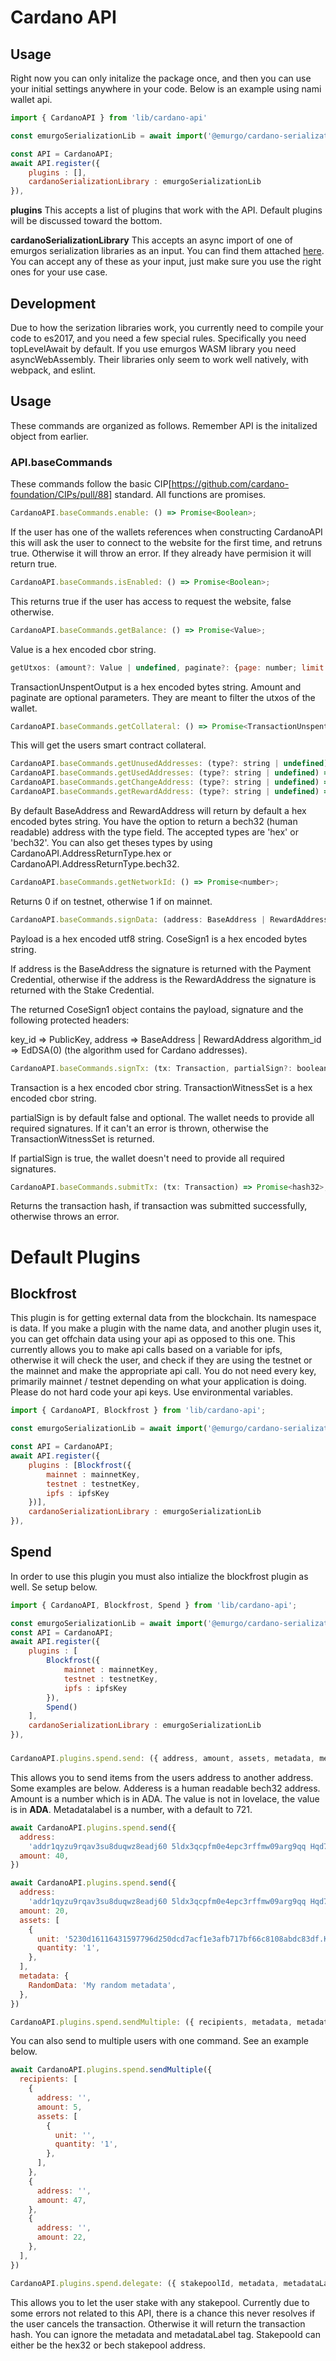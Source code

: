 # Cardano API

## Usage

Right now you can only initalize the package once, and then you can use your initial settings anywhere in your code. Below is an example using nami wallet api.

```javascript
import { CardanoAPI } from 'lib/cardano-api'

const emurgoSerializationLib = await import('@emurgo/cardano-serialization-lib-browser/cardano_serialization_lib.js');

const API = CardanoAPI;
await API.register({
    plugins : [],
    cardanoSerializationLibrary : emurgoSerializationLib
}),

```

**plugins** This accepts a list of plugins that work with the API. Default plugins will be discussed toward the bottom.

**cardanoSerializationLibrary** This accepts an async import of one of emurgos serialization libraries as an input. You can find them attached [here](https://www.npmjs.com/package/@emurgo/cardano-serialization-lib-browser). You can accept any of these as your input, just make sure you use the right ones for your use case.

## Development

Due to how the serization libraries work, you currently need to compile your code to es2017, and you need a few special rules. Specifically you need topLevelAwait by default. If you use emurgos WASM library you need asyncWebAssembly. Their libraries only seem to work well natively, with webpack, and eslint.

## Usage

These commands are organized as follows. Remember API is the initalized object from earlier.

### API.baseCommands

These commands follow the basic CIP[https://github.com/cardano-foundation/CIPs/pull/88] standard. All functions are promises.

```javascript
CardanoAPI.baseCommands.enable: () => Promise<Boolean>;
```

If the user has one of the wallets references when constructing CardanoAPI this will ask the user to connect to the website for the first time, and retruns true. Otherwise it will throw an error. If they already have permision it will return true.

```javascript
CardanoAPI.baseCommands.isEnabled: () => Promise<Boolean>;
```

This returns true if the user has access to request the website, false otherwise.

```javascript
CardanoAPI.baseCommands.getBalance: () => Promise<Value>;
```

Value is a hex encoded cbor string.

```javascript
getUtxos: (amount?: Value | undefined, paginate?: {page: number; limit: number;} | undefined) => Promise<Array<TransactionUnspentOutput>>;
```

TransactionUnspentOutput is a hex encoded bytes string. Amount and paginate are optional parameters. They are meant to filter the utxos of the wallet.

```javascript
CardanoAPI.baseCommands.getCollateral: () => Promise<TransactionUnspentOutput>;
```

This will get the users smart contract collateral.

```javascript
CardanoAPI.baseCommands.getUnusedAddresses: (type?: string | undefined) => Promise<Array<BaseAddress>>;
CardanoAPI.baseCommands.getUsedAddresses: (type?: string | undefined) => Promise<Array<BaseAddress>>;
CardanoAPI.baseCommands.getChangeAddress: (type?: string | undefined) => Promise<BaseAddress>;
CardanoAPI.baseCommands.getRewardAddress: (type?: string | undefined) => Promise<RewardAddress>;
```

By default BaseAddress and RewardAddress will return by default a hex encoded bytes string. You have the option to return a bech32 (human readable) address with the type field. The accepted types are 'hex' or 'bech32'. You can also get theses types by using CardanoAPI.AddressReturnType.hex or CardanoAPI.AddressReturnType.bech32.

```javascript
CardanoAPI.baseCommands.getNetworkId: () => Promise<number>;
```

Returns 0 if on testnet, otherwise 1 if on mainnet.

```javascript
CardanoAPI.baseCommands.signData: (address: BaseAddress | RewardAddress, payload: string) => Promise<CoseSign1>;
```

Payload is a hex encoded utf8 string. CoseSign1 is a hex encoded bytes string.

If address is the BaseAddress the signature is returned with the Payment Credential, otherwise if the address is the RewardAddress the signature is returned with the Stake Credential.

The returned CoseSign1 object contains the payload, signature and the following protected headers:

key_id => PublicKey,
address => BaseAddress | RewardAddress
algorithm_id => EdDSA(0) (the algorithm used for Cardano addresses).

```javascript
CardanoAPI.baseCommands.signTx: (tx: Transaction, partialSign?: boolean | undefined) => Promise<TransactionWitnessSet>;
```

Transaction is a hex encoded cbor string. TransactionWitnessSet is a hex encoded cbor string.

partialSign is by default false and optional. The wallet needs to provide all required signatures. If it can't an error is thrown, otherwise the TransactionWitnessSet is returned.

If partialSign is true, the wallet doesn't need to provide all required signatures.

```javascript
CardanoAPI.baseCommands.submitTx: (tx: Transaction) => Promise<hash32>;
```

Returns the transaction hash, if transaction was submitted successfully, otherwise throws an error.

# Default Plugins

## Blockfrost

This plugin is for getting external data from the blockchain. Its namespace is data. If you make a plugin with the name data, and another plugin uses it, you can get offchain data using your api as opposed to this one. This currently allows you to make api calls based on a variable for ipfs, otherwise it will check the user, and check if they are using the testnet or the mainnet and make the appropriate api call. You do not need every key, primarily mainnet / testnet depending on what your application is doing. Please do not hard code your api keys. Use environmental variables.

```javascript
import { CardanoAPI, Blockfrost } from 'lib/cardano-api';

const emurgoSerializationLib = await import('@emurgo/cardano-serialization-lib-browser/cardano_serialization_lib.js');

const API = CardanoAPI;
await API.register({
    plugins : [Blockfrost({
        mainnet : mainnetKey,
        testnet : testnetKey,
        ipfs : ipfsKey
    })],
    cardanoSerializationLibrary : emurgoSerializationLib
}),
```

## Spend

In order to use this plugin you must also intialize the blockfrost plugin as well. Se setup below.

```javascript
import { CardanoAPI, Blockfrost, Spend } from 'lib/cardano-api';

const emurgoSerializationLib = await import('@emurgo/cardano-serialization-lib-browser/cardano_serialization_lib.js');
const API = CardanoAPI;
await API.register({
    plugins : [
        Blockfrost({
            mainnet : mainnetKey,
            testnet : testnetKey,
            ipfs : ipfsKey
        }),
        Spend()
    ],
    cardanoSerializationLibrary : emurgoSerializationLib
}),
```

###

```javascript
CardanoAPI.plugins.spend.send: ({ address, amount, assets, metadata, metadataLabel }) => Promise<string>;
```

This allows you to send items from the users address to another address. Some examples are below. Adderess is a human readable bech32 address. Amount is a number which is in ADA. The value is not in lovelace, the value is in **ADA**. Metadatalabel is a number, with a default to 721.

```javascript
await CardanoAPI.plugins.spend.send({
  address:
    'addr1qyzu9rqav3su8duqwz8eadj60 5ldx3qcpfm0e4epc3rffmw09arg9qq Hqd7hlrg64xp5uwmqry3h24np7xqfcXy09gtqh228zy',
  amount: 40,
})

await CardanoAPI.plugins.spend.send({
  address:
    'addr1qyzu9rqav3su8duqwz8eadj60 5ldx3qcpfm0e4epc3rffmw09arg9qq Hqd7hlrg64xp5uwmqry3h24np7xqfcXy09gtqh228zy',
  amount: 20,
  assets: [
    {
      unit: '5230d16116431597796d250dcd7acf1e3afb717bf66c8108abdc83df.KnittieAstro031',
      quantity: '1',
    },
  ],
  metadata: {
    RandomData: 'My random metadata',
  },
})
```

```javascript
CardanoAPI.plugins.spend.sendMultiple: ({ recipients, metadata, metadataLabel }: SendMultiple) => Promise<string>;
```

You can also send to multiple users with one command. See an example below.

```javascript
await CardanoAPI.plugins.spend.sendMultiple({
  recipients: [
    {
      address: '',
      amount: 5,
      assets: [
        {
          unit: '',
          quantity: '1',
        },
      ],
    },
    {
      address: '',
      amount: 47,
    },
    {
      address: '',
      amount: 22,
    },
  ],
})
```

```javascript
CardanoAPI.plugins.spend.delegate: ({ stakepoolId, metadata, metadataLabel }: Delegate) => Promise<string>;
```

This allows you to let the user stake with any stakepool. Currently due to some errors not related to this API, there is a chance this never resolves if the user cancels the transaction. Otherwise it will return the transaction hash. You can ignore the metadata and metadataLabel tag. StakepooId can either be the hex32 or bech stakepool address.
